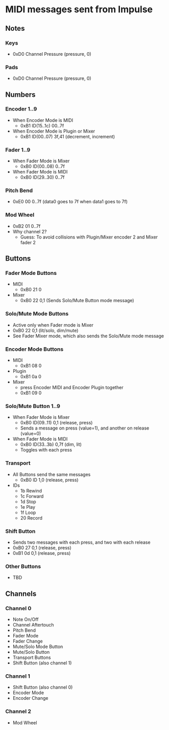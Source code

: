 # MIDI messages sent from Impulse




## Notes

### Keys
- 0xD0 Channel Pressure (pressure, 0)

### Pads
- 0xD0 Channel Pressure (pressure, 0)




## Numbers

### Encoder 1..9
- When Encoder Mode is MIDI
    - 0xB1 ID(15..1c) 00..7f
- When Encoder Mode is Plugin or Mixer
    - 0xB1 ID(00..07) 3f,41 (decrement, increment)

### Fader 1..9
- When Fader Mode is Mixer
    - 0xB0 ID(00..08) 0..7f
- When Fader Mode is MIDI
    - 0xB0 ID(29..30) 0..7f

### Pitch Bend
- 0xE0 00 0..7f (data0 goes to 7f when data1 goes to 7f)

### Mod Wheel
- 0xB2 01 0..7f
- Why channel 2?
    - Guess: To avoid collisions with Plugin/Mixer encoder 2 and Mixer fader 2




## Buttons

### Fader Mode Buttons
- MIDI
    - 0xB0 21 0
- Mixer
    - 0xB0 22 0,1 (Sends Solo/Mute Button mode message)

### Solo/Mute Mode Buttons
- Active only when Fader mode is Mixer
- 0xB0 22 0,1 (lit/solo, dim/mute)
- See Fader Mixer mode, which also sends the Solo/Mute mode message

### Encoder Mode Buttons
- MIDI
    - 0xB1 08 0
- Plugin
    - 0xB1 0a 0
- Mixer
    - press Encoder MIDI and Encoder Plugin together
    - 0xB1 09 0

### Solo/Mute Button 1..9
- When Fader Mode is Mixer
    - 0xB0 ID(09..11) 0,1 (release, press)
    - Sends a message on press (value=1), and another on release (value=0)
- When Fader Mode is MIDI
    - 0xB0 ID(33..3b) 0,7f (dim, lit)
    - Toggles with each press

### Transport
- All Buttons send the same messages
    - 0xB0 ID 1,0 (release, press)
- IDs
    - 1b Rewind
    - 1c Forward
    - 1d Stop
    - 1e Play
    - 1f Loop
    - 20 Record

### Shift Button
- Sends two messages with each press, and two with each release
- 0xB0 27 0,1 (release, press)
- 0xB1 0d 0,1 (release, press)

### Other Buttons
- TBD


## Channels

### Channel 0
- Note On/Off
- Channel Aftertouch
- Pitch Bend
- Fader Mode
- Fader Change
- Mute/Solo Mode Button
- Mute/Solo Button
- Transport Buttons
- Shift Button (also channel 1)

### Channel 1
- Shift Button (also channel 0)
- Encoder Mode
- Encoder Change

### Channel 2
- Mod Wheel